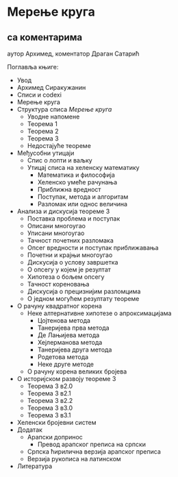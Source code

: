# Мерење круга
## са коментарима
аутор Архимед, коментатор Драган Сатарић

Поглавља књиге:
- Увод
- Архимед Сиракужанин
- Списи и codexi
- Мерење круга
- Структура списа *Мерење круга*
  - Уводне напоменe
  - Теорема 1
  - Теорема 2
  - Теорема 3
  - Недостајуће теореме
- Међусобни утицаји
  - Спис о лопти и ваљку
  - Утицај списа на хеленску математику
    - Математика и философија
    - Хеленско умеће рачунања
    - Приближна вредност
    - Поступак, метода и алгоритам
    - Разломак или однос величина
- Анализа и дискусија теореме 3
  - Поставка проблема и поступак
  - Описани многоугао
  - Уписани многоугао
  - Тачност почетних разломака
  - Опсег вредности и поступак приближавања
  - Почетни и крајњи многоугао
  - Дискусија о услову завршетка
  - O опсегу у којем је резултат
  - Хипотеза о бољем опсегу
  - Тачност кореновања
  - Дискусија о прецизнијим разломцима
  - О једном могућем резултату теореме
- О рачуну квадратног корена
  - Неке алтернативне хипотезе о апроксимацијама
    - Цојтенова метода
    - Танеријева прва метода
    - Де Лањијева метода
    - Хејлерманова метода
    - Танеријева друга метода
    - Родетова метода
    - Неке друге методе
  - О рачуну корена великих бројева
- О историјском развоју теореме 3
  - Теорема 3 в2.0
  - Теорема 3 в2.1
  - Теорема 3 в2.2
  - Теорема 3 в3.0
  - Теорема 3 в3.1
- Хеленски бројевни систем
- Додатак
  - Арапски допринос
    - Превод арапског преписа на српски
  -  Српска ћирилична верзија арапског преписа
  -  Верзија рукописа на латинском
- Литература

